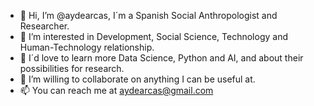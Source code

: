 - 👋 Hi, I’m @aydearcas, I´m a Spanish Social Anthropologist and Researcher.
- 👀 I’m interested in Development, Social Science, Technology and Human-Technology relationship.
- 🌱 I´d love to learn more Data Science, Python and AI, and about their possibilities for research.
- 💞️ I’m willing to collaborate on anything I can be useful at.
- 📫 You can reach me at aydearcas@gmail.com

<!---
aydearcas/aydearcas is a ✨ special ✨ repository because its `README.md` (this file) appears on your GitHub profile.
You can click the Preview link to take a look at your changes.Send feedback
--->
